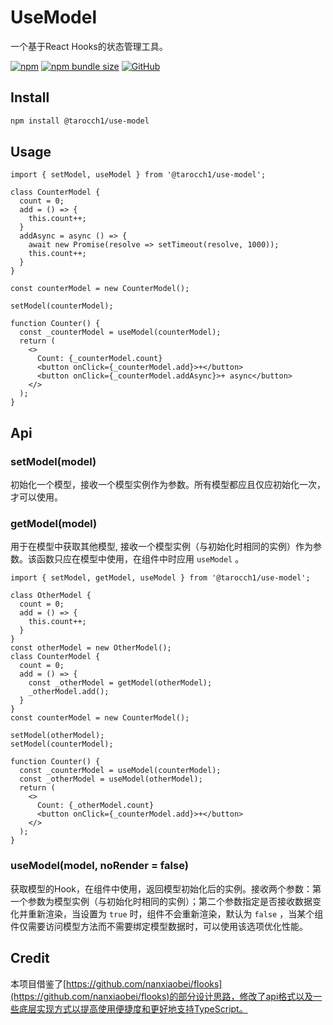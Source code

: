 # UseModel

一个基于React Hooks的状态管理工具。

[![npm](https://img.shields.io/npm/v/@tarocch1/use-model)](https://www.npmjs.com/package/@tarocch1/use-model)
[![npm bundle size](https://img.shields.io/bundlephobia/min/@tarocch1/use-model)](https://bundlephobia.com/result?p=@tarocch1/use-model)
[![GitHub](https://img.shields.io/github/license/tarocch1/use-model)](https://github.com/Tarocch1/use-model/blob/master/LICENSE)

## Install

```bash
npm install @tarocch1/use-model
```

## Usage

```tsx
import { setModel, useModel } from '@tarocch1/use-model';

class CounterModel {
  count = 0;
  add = () => {
    this.count++;
  }
  addAsync = async () => {
    await new Promise(resolve => setTimeout(resolve, 1000));
    this.count++;
  }
}

const counterModel = new CounterModel();

setModel(counterModel);

function Counter() {
  const _counterModel = useModel(counterModel);
  return (
    <>
      Count: {_counterModel.count}
      <button onClick={_counterModel.add}>+</button>
      <button onClick={_counterModel.addAsync}>+ async</button>
    </>
  );
}
```

## Api

### setModel(model)

初始化一个模型，接收一个模型实例作为参数。所有模型都应且仅应初始化一次，才可以使用。

### getModel(model)

用于在模型中获取其他模型, 接收一个模型实例（与初始化时相同的实例）作为参数。该函数只应在模型中使用，在组件中时应用 `useModel` 。

```tsx
import { setModel, getModel, useModel } from '@tarocch1/use-model';

class OtherModel {
  count = 0;
  add = () => {
    this.count++;
  }
}
const otherModel = new OtherModel();
class CounterModel {
  count = 0;
  add = () => {
    const _otherModel = getModel(otherModel);
    _otherModel.add();
  }
}
const counterModel = new CounterModel();

setModel(otherModel);
setModel(counterModel);

function Counter() {
  const _counterModel = useModel(counterModel);
  const _otherModel = useModel(otherModel);
  return (
    <>
      Count: {_otherModel.count}
      <button onClick={_counterModel.add}>+</button>
    </>
  );
}
```

### useModel(model, noRender = false)

获取模型的Hook，在组件中使用，返回模型初始化后的实例。接收两个参数：第一个参数为模型实例（与初始化时相同的实例）；第二个参数指定是否接收数据变化并重新渲染，当设置为 `true` 时，组件不会重新渲染，默认为 `false` ，当某个组件仅需要访问模型方法而不需要绑定模型数据时，可以使用该选项优化性能。

## Credit

本项目借鉴了[https://github.com/nanxiaobei/flooks](https://github.com/nanxiaobei/flooks)的部分设计思路，修改了api格式以及一些底层实现方式以提高使用便捷度和更好地支持TypeScript。
